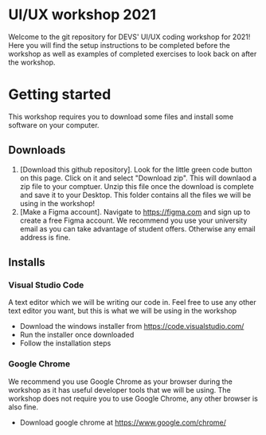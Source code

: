 # UI/UX workshop 2021

Welcome to the git repository for DEVS' UI/UX coding workshop for 2021! Here you will find the setup instructions to be completed before the workshop as well as examples of completed exercises to look back on after the workshop.

# Getting started

This workshop requires you to download some files and install some software on your computer.

## Downloads

1. [Download this github repository]. Look for the little green code button on this page. Click on it and select "Download zip". This will downlaod a zip file to your comptuer. Unzip this file once the download is complete and save it to your Desktop. This folder contains all the files we will be using in the workshop!
2. [Make a Figma account]. Navigate to https://figma.com and sign up to create a free Figma account. We recommend you use your university email as you can take advantage of student offers. Otherwise any email address is fine.

## Installs

### Visual Studio Code

A text editor which we will be writing our code in.
Feel free to use any other text editor you want, but this is what we will be using in the workshop

- Download the windows installer from https://code.visualstudio.com/
- Run the installer once downloaded
- Follow the installation steps

### Google Chrome

We recommend you use Google Chrome as your browser during the workshop as it has useful developer tools that we will be using. The workshop does not require you to use Google Chrome, any other browser is also fine.

- Download google chrome at https://www.google.com/chrome/
